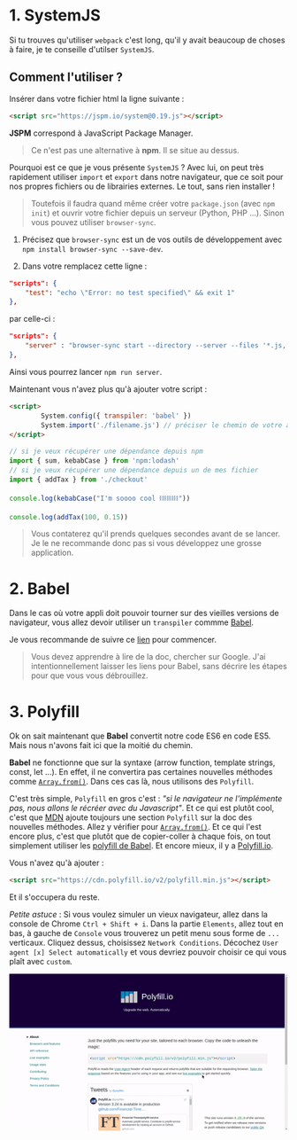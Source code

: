# 1. SystemJS

Si tu trouves qu'utiliser `webpack` c'est long, qu'il y avait beaucoup de choses à faire, je te conseille d'utilser `SystemJS`.

## Comment l'utiliser ?

Insérer dans votre fichier html la ligne suivante :
```html
<script src="https://jspm.io/system@0.19.js"></script>
```

**JSPM** correspond à JavaScript Package Manager.
>Ce n'est pas une alternative à **npm**. Il se situe au dessus.

Pourquoi est ce que je vous présente `SystemJS` ? Avec lui, on peut très rapidement utiliser `import` et `export` dans notre navigateur, que ce soit pour nos propres fichiers ou de librairies externes. Le tout, sans rien installer !

>Toutefois il faudra quand même créer votre `package.json` (avec `npm init`) et ouvrir votre fichier depuis un serveur (Python, PHP ...). Sinon vous pouvez utiliser `browser-sync`.

1. Précisez que `browser-sync` est un de vos outils de développement avec `npm install browser-sync --save-dev`.

2. Dans votre  remplacez cette ligne :
```json
"scripts": {
    "test": "echo \"Error: no test specified\" && exit 1"
},
```

par celle-ci :
```json
"scripts": {
    "server" : "browser-sync start --directory --server --files '*.js, *.html, *.css'"
},
```

Ainsi vous pourrez lancer `npm run server`.

Maintenant vous n'avez plus qu'à ajouter votre script :

```html
<script>
        System.config({ transpiler: 'babel' })
        System.import('./filename.js') // préciser le chemin de votre appli
</script>
```

```js
// si je veux récupérer une dépendance depuis npm
import { sum, kebabCase } from 'npm:lodash' 
// si je veux récupérer une dépendance depuis un de mes fichier
import { addTax } from './checkout'

console.log(kebabCase("I'm soooo cool ⛓⛓⛓⛓"))

console.log(addTax(100, 0.15))
```

>Vous contaterez qu'il prends quelques secondes avant de se lancer. Je le ne recommande donc pas si vous développez une grosse application.

# 2. Babel

Dans le cas où votre appli doit pouvoir tourner sur des vieilles versions de navigateur, vous allez devoir utiliser un `transpiler` commme [Babel](https://babeljs.io/).

Je vous recommande de suivre ce [lien](https://medium.com/@tmtushar28/getting-started-with-webpack-aae37062c01) pour commencer.

>Vous devez apprendre à lire de la doc, chercher sur Google. J'ai intentionnellement laisser les liens pour Babel, sans décrire les étapes pour que vous vous débrouillez.

# 3. Polyfill

Ok on sait maintenant que **Babel** convertit notre code ES6 en code ES5. 
Mais nous n'avons fait ici que la moitié du chemin.

**Babel** ne fonctionne que sur la syntaxe (arrow function, template strings, const, let ...). En effet, il ne convertira pas certaines nouvelles méthodes comme [`Array.from()`](https://developer.mozilla.org/fr/docs/Web/JavaScript/Reference/Objets_globaux/Array/from). Dans ces cas là, nous utilisons des `Polyfill`.

C'est très simple, `Polyfill` en gros c'est : *"si le navigateur ne l'implémente pas, nous allons le récréer avec du Javascript"*. Et ce qui est plutôt cool, c'est que [MDN](https://developer.mozilla.org/fr/docs/Web/JavaScript) ajoute toujours une section `Polyfill` sur la doc des nouvelles méthodes. Allez y vérifier pour [`Array.from()`](https://developer.mozilla.org/fr/docs/Web/JavaScript/Reference/Objets_globaux/Array/from). Et ce qui l'est encore plus, c'est que plutôt que de copier-coller à chaque fois, on tout simplement utiliser les [polyfill de Babel](https://babeljs.io/docs/usage/polyfill/). Et encore mieux, il y a [Polyfill.io](https://polyfill.io/v2/docs/).

Vous n'avez qu'à ajouter : 
```html
<script src="https://cdn.polyfill.io/v2/polyfill.min.js"></script>
```

Et il s'occupera du reste.

_Petite astuce_ : Si vous voulez simuler un vieux navigateur, allez dans la console de Chrome `Ctrl + Shift + i`. Dans la partie `Elements`, allez tout en bas, à gauche de `Console` vous trouverez un petit menu sous forme de `...` verticaux. Cliquez dessus, choisissez `Network Conditions`. Décochez `User agent [x] Select automatically` et vous devriez pouvoir choisir ce qui vous plaît avec `custom`.

![astuce](astuce.gif)